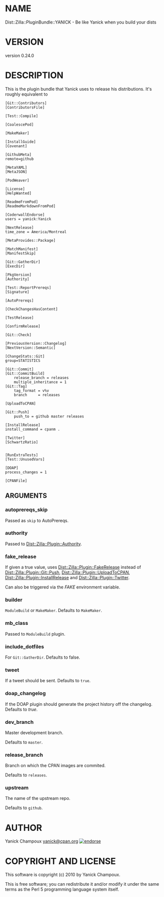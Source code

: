 # NAME

Dist::Zilla::PluginBundle::YANICK - Be like Yanick when you build your dists

# VERSION

version 0.24.0

# DESCRIPTION

This is the plugin bundle that Yanick uses to release
his distributions. It's roughly equivalent to

    [Git::Contributors]
    [ContributorsFile]

    [Test::Compile]

    [CoalescePod]

    [MakeMaker]

    [InstallGuide]
    [Covenant]

    [GithubMeta]
    remote=github

    [MetaYAML]
    [MetaJSON]

    [PodWeaver]

    [License]
    [HelpWanted]

    [ReadmeFromPod]
    [ReadmeMarkdownFromPod]

    [CoderwallEndorse]
    users = yanick:Yanick

    [NextRelease]
    time_zone = America/Montreal

    [MetaProvides::Package]

    [MatchManifest]
    [ManifestSkip]

    [Git::GatherDir]
    [ExecDir]

    [PkgVersion]
    [Authority]

    [Test::ReportPrereqs]
    [Signature]

    [AutoPrereqs]

    [CheckChangesHasContent]

    [TestRelease]

    [ConfirmRelease]

    [Git::Check]

    [PreviousVersion::Changelog]
    [NextVersion::Semantic]

    [ChangeStats::Git]
    group=STATISTICS

    [Git::Commit]
    [Git::CommitBuild]
        release_branch = releases
        multiple_inheritance = 1
    [Git::Tag]
        tag_format = v%v
        branch     = releases

    [UploadToCPAN]

    [Git::Push]
        push_to = github master releases

    [InstallRelease]
    install_command = cpanm .

    [Twitter]
    [SchwartzRatio]


    [RunExtraTests]
    [Test::UnusedVars]

    [DOAP]
    process_changes = 1

    [CPANFile]

## ARGUMENTS

### autoprereqs\_skip

Passed as `skip` to AutoPrereqs.

### authority

Passed to [Dist::Zilla::Plugin::Authority](https://metacpan.org/pod/Dist::Zilla::Plugin::Authority).

### fake\_release

If given a true value, uses [Dist::Zilla::Plugin::FakeRelease](https://metacpan.org/pod/Dist::Zilla::Plugin::FakeRelease)
instead of 
[Dist::Zilla::Plugin::Git::Push](https://metacpan.org/pod/Dist::Zilla::Plugin::Git::Push),
[Dist::Zilla::Plugin::UploadToCPAN](https://metacpan.org/pod/Dist::Zilla::Plugin::UploadToCPAN),
[Dist::Zilla::Plugin::InstallRelease](https://metacpan.org/pod/Dist::Zilla::Plugin::InstallRelease) and
[Dist::Zilla::Plugin::Twitter](https://metacpan.org/pod/Dist::Zilla::Plugin::Twitter).

Can also be triggered via the _FAKE_ environment variable.

### builder 

`ModuleBuild` or `MakeMaker`. Defaults to `MakeMaker`.

### mb\_class

Passed to `ModuleBuild` plugin.

### include\_dotfiles

For `Git::GatherDir`. Defaults to false.

### tweet

If a tweet should be sent. Defaults to `true`.

### doap\_changelog

If the DOAP plugin should generate the project history
off the changelog. Defaults to _true_.

### dev\_branch

Master development branch.

Defaults to `master`.

### release\_branch

Branch on which the CPAN images are commited.

Defaults to `releases`.

### upstream

The name of the upstream repo.

Defaults to `github`.

# AUTHOR

Yanick Champoux <yanick@cpan.org> [![endorse](http://api.coderwall.com/yanick/endorsecount.png)](http://coderwall.com/yanick)

# COPYRIGHT AND LICENSE

This software is copyright (c) 2010 by Yanick Champoux.

This is free software; you can redistribute it and/or modify it under
the same terms as the Perl 5 programming language system itself.
